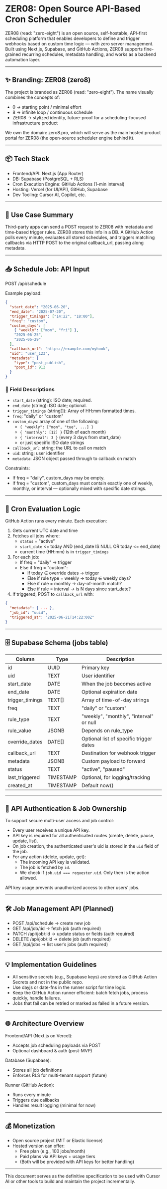 # ZER08: Open Source API-Based Cron Scheduler

ZER08 (read: "zero-eight") is an open source, self-hostable, API-first scheduling platform that enables developers to define and trigger webhooks based on custom time logic — with zero server management. Built using Next.js, Supabase, and GitHub Actions, ZER08 supports fine-grained recurring schedules, metadata handling, and works as a backend automation layer.

---

## ✨ Branding: ZER08 (zero8)

The project is branded as ZER08 (read: "zero-eight"). The name visually combines the concepts of:

- 0 → starting point / minimal effort
- 8 → infinite loop / continuous schedule
- ZER08 → stylized identity, future-proof for a scheduling-focused infrastructure product

We own the domain: zero8.pro, which will serve as the main hosted product portal for ZER08 (the open-source scheduler engine behind it).

---

## 📦 Tech Stack

- Frontend/API: Next.js (App Router)
- DB: Supabase (PostgreSQL + RLS)
- Cron Execution Engine: GitHub Actions (1-min interval)
- Hosting: Vercel (for UI/API), GitHub, Supabase
- Dev Tooling: Cursor AI, Copilot, etc.

---

## 🔄 Use Case Summary

Third-party apps can send a POST request to ZER08 with metadata and time-based trigger rules. ZER08 stores this info in a DB. A GitHub Action polls every minute, evaluates all stored schedules, and triggers matching callbacks via HTTP POST to the original callback_url, passing along metadata.

---

## 📥 Schedule Job: API Input

POST /api/schedule

Example payload:

```json
{
  "start_date": "2025-06-20",
  "end_date": "2025-07-20",
  "trigger_timings": ["14:22", "18:00"],
  "freq": "custom",
  "custom_days": [
    { "weekly": ["mon", "fri"] },
    "2025-06-25",
    "2025-06-29"
  ],
  "callback_url": "https://example.com/myhook",
  "uid": "user_123",
  "metadata": {
    "type": "post_publish",
    "post_id": 912
  }
}
```

### 📘 Field Descriptions

- `start_date` (string): ISO date; required.
- `end_date` (string): ISO date; optional.
- `trigger_timings` (string[]): Array of HH:mm formatted times.
- `freq`: "daily" or "custom"
- `custom_days`: array of one of the following:
  - `{ "weekly": ["mon", "tue", ...] }`
  - `{ "monthly": [12] }` (12th of each month)
  - `{ "interval": 3 }` (every 3 days from start_date)
  - or just specific ISO date strings
- `callback_url`: string; the URL to call on match
- `uid`: string; user identifier
- `metadata`: JSON object passed through to callback on match

Constraints:

- If freq = "daily", custom_days may be empty.
- If freq = "custom", custom_days must contain exactly one of weekly, monthly, or interval — optionally mixed with specific date strings.

---

## 🧠 Cron Evaluation Logic

GitHub Action runs every minute. Each execution:

1. Gets current UTC date and time
2. Fetches all jobs where:
   - `status` = "active"
   - `start_date` <= today AND (end_date IS NULL OR today <= end_date)
   - current time (HH:mm) is in `trigger_timings`
3. For each job:
   - If freq = "daily" → trigger
   - Else if freq = "custom":
     - If today ∈ override dates → trigger
     - Else if rule type = weekly → today ∈ weekly days?
     - Else if rule = monthly → day-of-month match?
     - Else if rule = interval → is N days since start_date?
4. If triggered, POST to `callback_url` with:

```json
{
  "metadata": { ... },
  "job_id": "uuid",
  "triggered_at": "2025-06-21T14:22:00Z"
}
```

---

## 🗄️ Supabase Schema (jobs table)

| Column           | Type      | Description                             |
| ---------------- | --------- | --------------------------------------- |
| id               | UUID      | Primary key                             |
| uid              | TEXT      | User identifier                         |
| start_date      | DATE      | When the job becomes active             |
| end_date        | DATE      | Optional expiration date                |
| trigger_timings | TEXT[]    | Array of time-of-day strings            |
| freq             | TEXT      | "daily" or "custom"                     |
| rule_type       | TEXT      | "weekly", "monthly", "interval" or null |
| rule_value      | JSONB     | Depends on rule_type                   |
| override_dates  | DATE[]    | Optional list of specific trigger dates |
| callback_url    | TEXT      | Destination for webhook trigger         |
| metadata         | JSONB     | Custom payload to forward               |
| status           | TEXT      | "active", "paused"                      |
| last_triggered  | TIMESTAMP | Optional, for logging/tracking          |
| created_at      | TIMESTAMP | Default now()                           |

---

## 🔑 API Authentication & Job Ownership

To support secure multi-user access and job control:

- Every user receives a unique API key.
- API key is required for all authenticated routes (create, delete, pause, update, list).
- On job creation, the authenticated user's uid is stored in the `uid` field of the job.
- For any action (delete, update, get):
  - The incoming API key is validated.
  - The job is fetched by `id`.
  - We check if `job.uid === requester.uid`. Only then is the action allowed.

API key usage prevents unauthorized access to other users’ jobs.

---

## 🛠️ Job Management API (Planned)

- POST /api/schedule → create new job
- GET /api/job/:id → fetch job (auth required)
- PATCH /api/job/:id → update status or fields (auth required)
- DELETE /api/job/:id → delete job (auth required)
- GET /api/jobs → list user’s jobs (auth required)

---

## 💡 Implementation Guidelines

- All sensitive secrets (e.g., Supabase keys) are stored as GitHub Action Secrets and not in the public repo.
- Use dayjs or date-fns in the runner script for time logic.
- Keep the GitHub Action runner efficient: batch fetch jobs, process quickly, handle failures.
- Jobs that fail can be retried or marked as failed in a future version.

---

## 🌐 Architecture Overview

Frontend/API (Next.js on Vercel):

- Accepts job scheduling payloads via POST
- Optional dashboard & auth (post-MVP)

Database (Supabase):

- Stores all job definitions
- Enforces RLS for multi-tenant support (future)

Runner (GitHub Action):

- Runs every minute
- Triggers due callbacks
- Handles result logging (minimal for now)

---

## 💰 Monetization

- Open source project (MIT or Elastic license)
- Hosted version can offer:
  - Free plan (e.g., 100 jobs/month)
  - Paid plans via API keys + usage tiers
  - (Both will be provided with API keys for better handling)

---

This document serves as the definitive specification to be used with Cursor AI or other tools to build and maintain the project incrementally.

